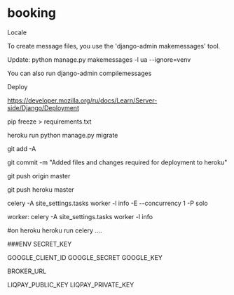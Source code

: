 # booking

Locale

To create message files, you use the 'django-admin makemessages' tool. 

Update: python manage.py makemessages -l ua --ignore=venv 

You can also run django-admin compilemessages 

Deploy

https://developer.mozilla.org/ru/docs/Learn/Server-side/Django/Deployment

pip freeze > requirements.txt

heroku run python manage.py migrate

git add -A

git commit -m "Added files and changes required for deployment to heroku"

git push origin master

git push heroku master


celery -A site_settings.tasks worker -l info -E --concurrency 1 -P solo

worker: celery -A site_settings.tasks worker -l info

#on heroku
heroku run celery ....

###ENV
SECRET_KEY

GOOGLE_CLIENT_ID
GOOGLE_SECRET
GOOGLE_KEY

BROKER_URL

LIQPAY_PUBLIC_KEY
LIQPAY_PRIVATE_KEY